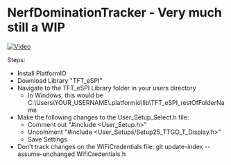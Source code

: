 # NerfDominationTracker - Very much still a WIP

[![Video](https://img.youtube.com/vi/8_mOT_Istnk/0.jpg)](https://www.youtube.com/watch?v=8_mOT_Istnk)

Steps:
* Install PlatformIO
* Download Library "TFT_eSPI"
* Navigate to the TFT_eSPI Library folder in your users directory
  * In Windows, this would be C:\Users\YOUR_USERNAME\\.platformio\lib\TFT_eSPI_restOfFolderName
* Make the following changes to the User_Setup_Select.h file:
  * Comment out "#include <User_Setup.h>"
  * Uncomment "#include <User_Setups/Setup25_TTGO_T_Display.h>"
  * Save Settings
* Don't track changes on the WiFiCredentials file:  git update-index --assume-unchanged WifiCredentials.h
